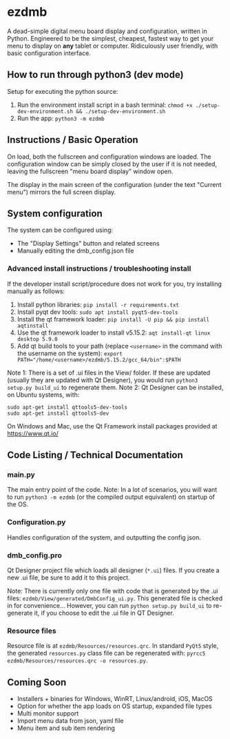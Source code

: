 # ezdmb
A dead-simple digital menu board display and configuration, written in Python.  Engineered to be the simplest, cheapest, fastest way to get your menu to display on **any** tablet or computer.  Ridiculously user friendly, with basic configuration interface.

## How to run through python3 (dev mode)
Setup for executing the python source:

1. Run the environment install script in a bash terminal: `chmod +x ./setup-dev-environment.sh && ./setup-dev-environment.sh`
2. Run the app: `python3 -m ezdmb`

## Instructions / Basic Operation
On load, both the fullscreen and configuration windows are loaded.  The configuration window can be simply closed by the user if it is not needed, leaving the fullscreen "menu board display" window open. 

The display in the main screen of the configuration (under the text "Current menu") mirrors the full screen display.

## System configuration
The system can be configured using:
- The "Display Settings" button and related screens
- Manually editing the dmb_config.json file

### Advanced install instructions / troubleshooting install

If the developer install script/procedure does not work for you, try installing manually as follows:

1. Install python libraries: `pip install -r requirements.txt`
2. Install pyqt dev tools: `sudo apt install pyqt5-dev-tools`
3. Install the qt framework loader: `pip install -U pip && pip install aqtinstall`
4. Use the qt framework loader to install v5.15.2: `aqt install-qt linux desktop 5.9.0`
5. Add qt build tools to your path (replace `<username>` in the command with the username on the system): `export PATH="/home/<username>/ezdmb/5.15.2/gcc_64/bin":$PATH`

Note 1: There is a set of .ui files in the View/ folder. If these are updated (usually they are updated with Qt Designer), you would run `python3 setup.py build_ui` to regenerate them.
Note 2: Qt Designer can be installed, on Ubuntu systems, with:
```
sudo apt-get install qttools5-dev-tools
sudo apt-get install qttools5-dev
```

On Windows and Mac, use the Qt Framework install packages provided at https://www.qt.io/

## Code Listing / Technical Documentation

### __main__.py
The main entry point of the code.  Note:  In a lot of scenarios, you will want to run `python3 -m ezdmb` (or the compiled output equivalent) on startup of the OS.

### Configuration.py
Handles configuration of the system, and outputting the config json.

### dmb_config.pro
Qt Designer project file which loads all designer (`*.ui`) files. If you create a new .ui file, be sure to add it to this project.

Note: There is currently only one file with code that is generated by the .ui files: `ezdmb/View/generated/DmbConfig_ui.py`. This generated file is checked in for convenience... However, you can run `python setup.py build_ui` to re-generate it, if you choose to edit the .ui file in QT Designer.

### Resource files
Resource file is at `ezdmb/Resources/resources.qrc`. In standard `PyQt5` style, the generated `resources.py` class file can be regenerated with:
`pyrcc5 ezdmb/Resources/resources.qrc -o resources.py`.

## Coming Soon
- Installers + binaries for Windows, WinRT, Linux/android, iOS, MacOS
- Option for whether the app loads on OS startup, expanded file types
- Multi monitor support
- Import menu data from json, yaml file
- Menu item and sub item rendering
